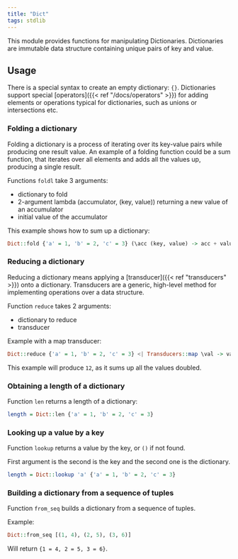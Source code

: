 ```yaml
---
title: "Dict"
tags: stdlib
---
```


This module provides functions for manipulating Dictionaries. Dictionaries are immutable data structure containing unique pairs of key and value.

## Usage
There is a special syntax to create an empty dictionary: `{}`. Dictionaries support special [operators]({{< ref "/docs/operators" >}}) for adding elements or operations typical for dictionaries, such as unions or intersections etc.

### Folding a dictionary
Folding a dictionary is a process of iterating over its key-value pairs while producing one result value. An example of a folding function could be a sum function, that iterates over all elements and adds all the values up, producing a single result.

Functions `foldl` take 3 arguments:
* dictionary to fold
* 2-argument lambda (accumulator, (key, value)) returning a new value of an accumulator
* initial value of the accumulator

This example shows how to sum up a dictionary:
```haskell
Dict::fold {'a' = 1, 'b' = 2, 'c' = 3} (\acc (key, value) -> acc + value) 0
```

### Reducing a dictionary
Reducing a dictionary means applying a [transducer]({{< ref "transducers" >}}) onto a dictionary. Transducers are a generic, high-level method for implementing operations over a data structure.

Function `reduce` takes 2 arguments:
* dictionary to reduce
* transducer

Example with a map transducer:
```haskell
Dict::reduce {'a' = 1, 'b' = 2, 'c' = 3} <| Transducers::map \val -> val * 2 (0, \state val -> state + 1, identity)
```

This example will produce `12`, as it sums up all the values doubled.

### Obtaining a length of a dictionary
Function `len` returns a length of a dictionary:
```haskell
length = Dict::len {'a' = 1, 'b' = 2, 'c' = 3}
```

### Looking up a value by a key
Function `lookup` returns a value by the key, or `()` if not found.

First argument is the second is the key and the second one is the dictionary.

```haskell
length = Dict::lookup 'a' {'a' = 1, 'b' = 2, 'c' = 3}
```

### Building a dictionary from a sequence of tuples
Function `from_seq` builds a dictionary from a sequence of tuples.

Example:
```haskell
Dict::from_seq [(1, 4), (2, 5), (3, 6)]
```

Will return `{1 = 4, 2 = 5, 3 = 6}`.

